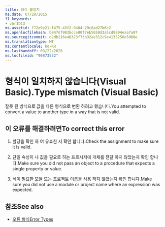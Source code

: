 ```yaml
---
title: 형식 불일치
ms.date: 07/20/2015
f1_keywords:
- vbrID13
ms.assetid: f72e9e21-f475-43f2-9464-29c8ad27b6c2
ms.openlocfilehash: b847df983bcce00f7eb5650d3a5cd9894eaa7a97
ms.sourcegitcommit: d2db216e46323f73b32ae312c9e4135258e5d68e
ms.translationtype: MT
ms.contentlocale: ko-KR
ms.lasthandoff: 09/22/2020
ms.locfileid: "90873532"
---
```

# <a name="type-mismatch-visual-basic"></a><span data-ttu-id="b5096-102">형식이 일치하지 않습니다(Visual Basic).</span><span class="sxs-lookup"><span data-stu-id="b5096-102">Type mismatch (Visual Basic)</span></span>

<span data-ttu-id="b5096-103">잘못 된 방식으로 값을 다른 형식으로 변환 하려고 했습니다.</span><span class="sxs-lookup"><span data-stu-id="b5096-103">You attempted to convert a value to another type in a way that is not valid.</span></span>  
  
## <a name="to-correct-this-error"></a><span data-ttu-id="b5096-104">이 오류를 해결하려면</span><span class="sxs-lookup"><span data-stu-id="b5096-104">To correct this error</span></span>  
  
1. <span data-ttu-id="b5096-105">할당을 확인 하 여 유효한 지 확인 합니다.</span><span class="sxs-lookup"><span data-stu-id="b5096-105">Check the assignment to make sure it is valid.</span></span>  
  
2. <span data-ttu-id="b5096-106">단일 속성이 나 값을 필요로 하는 프로시저에 개체를 전달 하지 않았는지 확인 합니다.</span><span class="sxs-lookup"><span data-stu-id="b5096-106">Make sure you did not pass an object to a procedure that expects a single property or value.</span></span>  
  
3. <span data-ttu-id="b5096-107">식이 필요한 모듈 또는 프로젝트 이름을 사용 하지 않았는지 확인 합니다.</span><span class="sxs-lookup"><span data-stu-id="b5096-107">Make sure you did not use a module or project name where an expression was expected.</span></span>  
  
## <a name="see-also"></a><span data-ttu-id="b5096-108">참조</span><span class="sxs-lookup"><span data-stu-id="b5096-108">See also</span></span>

- [<span data-ttu-id="b5096-109">오류 형식</span><span class="sxs-lookup"><span data-stu-id="b5096-109">Error Types</span></span>](../../programming-guide/language-features/error-types.md)
